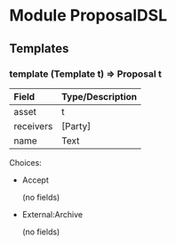 # <a name="module-proposaldsl-55246"></a>Module ProposalDSL

## Templates

### <a name="type-proposaldsl-proposal-65892"></a>template (Template t) => Proposal t

| Field     | Type/Description |
| :-------- | :----------------
| asset     | t |
| receivers | \[Party\] |
| name      | Text |


Choices:

* Accept
  
  (no fields)
* External:Archive
  
  (no fields)

